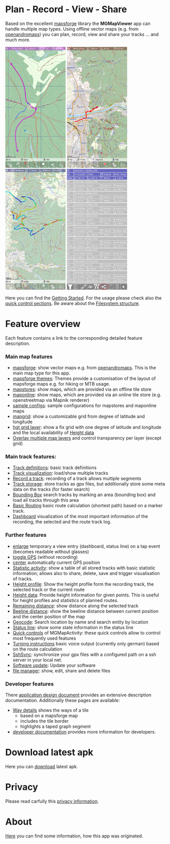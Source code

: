 # Plan - Record - View - Share
Based on the excellent [mapsforge](https://github.com/mapsforge/mapsforge) library the **MGMapViewer** app can handle multiple map types. 
Using offline vector maps (e.g. from [openandromaps](https://www.openandromaps.org/)) you can plan, record, view and share
your tracks ... and much more.

<img src="./Features/MainTrackFeatures/Routing/RT1.png" width="190" height="380"/>&nbsp;<img src="./Features/MainTrackFeatures/TrackRecord/RecordA.png" width="190" height="380" />&nbsp;<img src="./Features/MainTrackFeatures/TrackVisualization/gainLoss1.png" width="190" height="380"/>&nbsp;<img src="./Features/FurtherFeatures/Statistic/stat4.png" width="190"  height="380"/>


Here you can find the [Getting Started](./GettingStarted/GettingStarted.md).
For the usage please check also the [quick control sections](Features/FurtherFeatures/QuickControl/qcs_mgmapactivity.md).
Be aware about the [Filesystem structure](./GettingStarted/FileSystem.md).

# Feature overview

Each feature contains a link to the corresponding detailed feature description.
 
### Main map features
- [mapsforge](./Features/MainMapFeatures/Mapsforge/mapsforge.md): show vector maps e.g. from [openandromaps](https://www.openandromaps.org/). 
  This is the main map type for this app.
- [mapsforge themes](./Features/MainMapFeatures/MapsforgeThemes/mapsforgethemes.md): Themes provide a customisation of the layout of mapsforge maps e.g. for hiking or MTB usage. 
- [mapstores](./Features/MainMapFeatures/MapStore/mapstore.md): show maps, which are provided via an offline tile store
- [maponline](./Features/MainMapFeatures/MapOnline/maponline.md): show maps, which are provided via an online tile store (e.g. openstreetmap via Mapnik renderer)
- [sample configs](./Features/MainMapFeatures/SampleConfig/sampleconfigs.md): sample configurations for mapstores and maponline maps
- [mapgrid](./Features/MainMapFeatures/MapGrid/mapgrid.md): show a customizable grid from degree of latitude and longitude
- [hgt grid layer](./Features/MainMapFeatures/MapGrid/hgt.md): show a fix grid with one degree of latitude and longitude and the local availability of [Height data](./Features/FurtherFeatures/HeightData/heightdata.md)
- [Overlay multiple map layers](./Features/MainMapFeatures/MapMulti/multimap.md) and control transparency per layer (except grid)

### Main track features:
- [Track definitions](./Features/track.md): basic track definitions
- [Track visualization](./Features/MainTrackFeatures/TrackVisualization/trackvisu.md): load/show multiple tracks
- [Record a track](./Features/MainTrackFeatures/TrackRecord/trackrecord.md): recording of a track allows multiple segments
- [Track storage](./Features/MainTrackFeatures/TrackStorage/trackstorage.md):  store tracks as gpx files, but additionally store some meta data on the tracks (for faster search)
- [Bounding Box](./Features/MainTrackFeatures/BoundingBox/boundingbox.md) search tracks by marking an area (bounding box) and load all tracks through this area 
- [Basic Routing](./Features/MainTrackFeatures/Routing/routing.md) basic route calculation (shortest path) based on a marker track.
- [Dashboard](./Features/MainTrackFeatures/Dashboard/dashboard.md) visualization of the most important information of the recording, the selected and the route track log.

### Further features
- [enlarge](./Features/FurtherFeatures/Enlarge/enlarge.md) temporary a view entry (dashboard, status line) on a tap event (becomes readable without glasses)
- [toggle GPS](./Features/FurtherFeatures/GPS/gps.md) (without recording)
- [center](./Features/FurtherFeatures/Center/center.md) automatically current GPS position
- [Statistic activity](./Features/FurtherFeatures/Statistic/statistic.md): show a table of all stored tracks with basic statistic information; allows also
  to share, delete, save and trigger visualisation of tracks.
- [Height profile](./Features/FurtherFeatures/HeightProfile/hprof.md): Show the height profile form the recording track, the selected track or the current route 
- [Height data](./Features/FurtherFeatures/HeightData/heightdata.md): Provide height information for given points. This is useful for height profiles and statistics of planned routes.
- [Remaining distance](./Features/FurtherFeatures/Remaining/remaining.md): show distance along the selected track 
- [Beeline distance](Features/FurtherFeatures/BeelineDistance/beeline.md): show the beeline distance between current position and the center position of the map
- [Geocode](./Features/FurtherFeatures/Geocode/geocode.md): Search location by name and search entity by location
- [Status line](Features/FurtherFeatures/Statusline/status.md): show some state information in the status line
- [Quick controls](Features/FurtherFeatures/QuickControl/qcs_mgmapactivity.md) of MGMapActivity: these quick controls allow to control most frequently used features
- [Turning instructions](./Features/FurtherFeatures/RoutingHints/hints.md) basic voice output (currently only german) based on the route calculation
- [SshSync](./Features/FurtherFeatures/SshSync/sshsync.md): synchronize your gpx files with a configured path on a ssh server in your local net.
- [Software update](./Features/FurtherFeatures/SoftwareUpdate/softwareUpdate.md): Update your software
- [file manager](./Features/FurtherFeatures/FileManager/filemanager.md): show, edit, share and delete files

### Developer features
There [application design document](./more/add.pdf) provides an extensive description documentation. Additionally these pages are available:
- [Way details](./Features/DeveloperFeatures/WayDetails/waydetails.md) shows the ways of a tile 
  - based on a mapsforge map 
  - includes the tile border
  - highlights a taped graph segment
- [developer documentation](./Features/DeveloperFeatures/Developer/developer.md) provides more information for developers.

# Download latest apk
Here you can [download](./download.md) latest apk.

# Privacy
Please read carfully this [privacy information](./privacy.md).
# About  
[Here](./History.md) you can find some information, how this app was originated.

